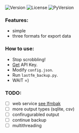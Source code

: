 ![Version](https://img.shields.io/pypi/v/lastfm-backup.svg?style=for-the-badge)
![License](https://img.shields.io/pypi/l/lastfm-backup.svg?style=for-the-badge)
![PyVersion](https://img.shields.io/pypi/pyversions/lastfm-backup.svg?style=for-the-badge)

### Features:
* simple
* three formats for export data

### How to use:
* Stop scrobbling!
* [Get](http://www.last.fm/api/account/create) API Key.
* Modify `config.json`.
* Run `lastfm_backup.py`.
* WAIT =)

### TODO:
- [ ] web service [see lfmbak](https://github.com/iiiypuk/lfmbak)
- [ ] more output types (sqlite, csv)
- [ ] confirugurabled output
- [ ] continue backup
- [ ] multithreading
